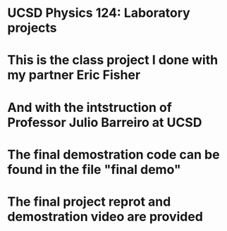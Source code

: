 # UCSD Physics 124: Laboratory projects
# This is the class project I done with my partner Eric Fisher
# And with the intstruction of Professor Julio Barreiro at UCSD
# The final demostration code can be found in the file "final demo"
# The final project reprot and demostration video are provided
